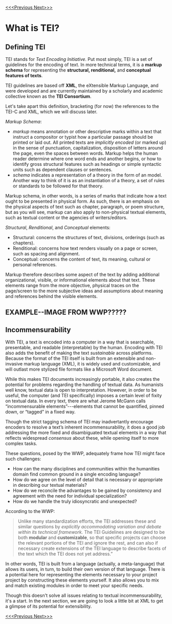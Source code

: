 [<<<Previous  ](README.md)  [Next>>>](what_is_xml.md)

# What is TEI?

## Defining TEI

TEI stands for *Text Encoding Initiative*. Put most simply, TEI is a set of guidelines for the encoding of text. In more technical terms, it is a **markup schema** for representing the **structural, renditional,** and **conceptual features of texts**.

TEI guidelines are based off **XML**, the eXtensible Markup Language, and were developed and are currently maintained by a scholarly and academic collective known as the **TEI Consortium**.

Let's take apart this definition, bracketing (for now) the references to the TEI-C and XML, which we will discuss later. 

*Markup Schema*:
- *markup* means annotation or other descriptive marks within a text that instruct a compositor or typist how a particular passage should be printed or laid out. All printed texts are *implicitly encoded* (or marked up) in the sense of punctuation, capitalization, disposition of letters around the page, even the spaces between words. Markup helps the human reader determine where one word ends and another begins, or how to identify gross structural features such as headings or simple syntactic units such as dependent clauses or sentences.
- *schema* indicates a representation of a theory in the form of an model. Another way to think of it is as an instantiation of a theory, a set of rules or standards to be followed for that theory.

Markup schema, in other words, is a series of marks that indicate how a text ought to be presented in physical form. As such, there is an emphasis on the physical aspects of text such as chapter, paragraph, or poem structure, but as you will see, markup can also apply to non-physical textual elements, such as textual content or the agencies of writers/editors. 

*Structural*, *Renditional*, and *Conceptual* elements:
- Structural: concerns the structures of text, divisions, orderings (such as chapters). 
- Renditional: concerns how text renders visually on a page or screen, such as spacing and alignment.
- Conceptual: concerns the content of text, its meaning, cultural or personal references.

Markup therefore describes some aspect of the text by adding additional organizational, visible, or informational elements about that text. These elements range from the more objective, physical traces on the page/screen to the more subjective ideas and assumptions about meaning and references behind the visible elements. 

## EXAMPLE--IMAGE FROM WWP?????

## Incommensurability 

With TEI, a text is encoded into a computer in a way that is searchable, presentable, and readable (interpretable) by the human. Encoding with TEI also adds the benefit of making the text *sustainable* across platforms. Because the format of the TEI itself is built from an extensible and non-invasive markup language (XML), it is widely used and customizable, and will outlast more stylized file formats like a Microsoft Word document. 

While this makes TEI documents increasingly portable, it also creates the potential for problems regarding the handling of textual data. As humanists well know, textual data is open to interpretation. However, in order to be useful, the computer (and TEI specifically) imposes a certain level of fixity on textual data. In every text, there are what Jerome McGann calls “incommensurable elements”---elements that cannot be quantified, pinned down, or “tagged” in a fixed way. 

Though the strict tagging schema of TEI may inadvertantly encourage encoders to resolve a text’s inherent incommensurability, it does a good job addressing the more fixed and disambiguated textual elements in a way that reflects widespread *consensus* about these, while opening itself to more complex tasks. 

These questions, posed by the WWP, adequately frame how TEI might face such challenges: 

- How can the many disciplines and communities within the humanities domain find common ground in a single encoding language? 
- How do we agree on the level of detail that is necessary or appropriate in describing our textual materials? 
- How do we reconcile the advantages to be gained by consistency and agreement with the need for individual specialization? 
- How do we handle the truly idiosyncratic and unexpected? 

According to the WWP:

>Unlike many standardization efforts, the TEI addresses these and similar questions by *explicitly accommodating variation and debate within its technical framework.* The TEI Guidelines are designed to be both **modular** and **customizable**, so that specific projects can choose the relevant portions of the TEI and ignore the rest, and can also if necessary create extensions of the TEI language to describe facets of the text which the TEI does not yet address.”

In other words, TEI is built from a language (actually, a meta-language) that allows its users, in turn, to build their own version of that language. There is a potential here for representing the elements necessary to your project project by constructing these elements yourself. It also allows you to mix and match existing modules in order to meet your specific needs. 

Though this doesn't solve all issues relating to textual incommensurability, it's a start. In the next section, we are going to look a little bit at XML to get a glimpse of its potential for extensibility. 

[<<<Previous  ](README.md)[Next>>>](what_is_xml.md)
